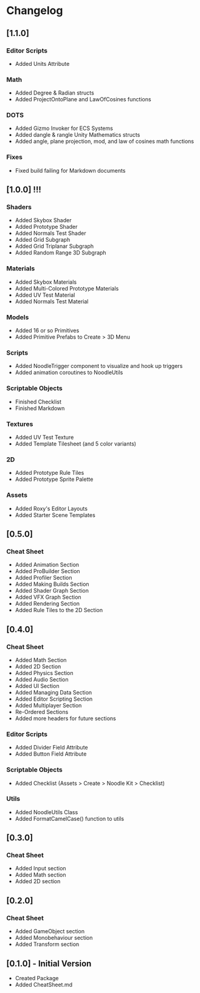 # Changelog

## [1.1.0]
### Editor Scripts
- Added Units Attribute

### Math
- Added Degree & Radian structs
- Added ProjectOntoPlane and LawOfCosines functions

### DOTS
- Added Gizmo Invoker for ECS Systems
- Added dangle & rangle Unity Mathematics structs
- Added angle, plane projection, mod, and law of cosines math functions

### Fixes
- Fixed build failing for Markdown documents

## [1.0.0] !!!
### Shaders
- Added Skybox Shader
- Added Prototype Shader
- Added Normals Test Shader
- Added Grid Subgraph
- Added Grid Triplanar Subgraph
- Added Random Range 3D Subgraph

### Materials
- Added Skybox Materials
- Added Multi-Colored Prototype Materials
- Added UV Test Material
- Added Normals Test Material

### Models
- Added 16 or so Primitives
- Added Primitive Prefabs to Create > 3D Menu

### Scripts
- Added NoodleTrigger component to visualize and hook up triggers
- Added animation coroutines to NoodleUtils

### Scriptable Objects
- Finished Checklist
- Finished Markdown

### Textures
- Added UV Test Texture
- Added Template Tilesheet (and 5 color variants)

### 2D
- Added Prototype Rule Tiles
- Added Prototype Sprite Palette

### Assets
- Added Roxy's Editor Layouts
- Added Starter Scene Templates

## [0.5.0]

### Cheat Sheet
- Added Animation Section
- Added ProBuilder Section
- Added Profiler Section
- Added Making Builds Section
- Added Shader Graph Section
- Added VFX Graph Section
- Added Rendering Section
- Added Rule Tiles to the 2D Section

## [0.4.0]

### Cheat Sheet
- Added Math Section
- Added 2D Section
- Added Physics Section
- Added Audio Section
- Added UI Section
- Added Managing Data Section
- Added Editor Scripting Section
- Added Multiplayer Section
- Re-Ordered Sections
- Added more headers for future sections

### Editor Scripts
- Added Divider Field Attribute
- Added Button Field Attribute

### Scriptable Objects
- Added Checklist (Assets > Create > Noodle Kit > Checklist)

### Utils
- Added NoodleUtils Class
- Added FormatCamelCase() function to utils

## [0.3.0]

### Cheat Sheet
- Added Input section
- Added Math section
- Added 2D section

## [0.2.0]

### Cheat Sheet
- Added GameObject section
- Added Monobehaviour section
- Added Transform section

## [0.1.0] - Initial Version

- Created Package
- Added CheatSheet.md